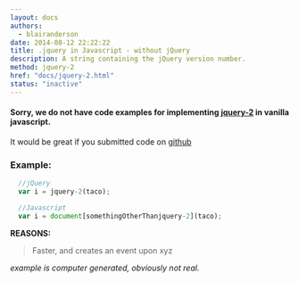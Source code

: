 ```yaml
---
layout: docs
authors:
  - blairanderson
date: 2014-08-12 22:22:22
title: .jquery in Javascript - without jQuery
description: A string containing the jQuery version number.
method: jquery-2
href: "docs/jquery-2.html"
status: "inactive"
---
```


#### Sorry, we do not have code examples for implementing [jquery-2](http://api.jquery.com/jquery-2/) in vanilla javascript.

It would be great if you submitted code on [github](https://github.com/blairanderson/without-jquery/blob/master/docs/jquery-2.md)

### Example:

```javascript
  //jQuery
  var i = jquery-2(taco);

  //Javascript
  var i = document[somethingOtherThanjquery-2](taco);

```

**REASONS:**
> Faster, and creates an event upon xyz

*example is computer generated, obviously not real.*
